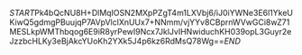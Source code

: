 $START$Pk4bQcNU8H+DlMqIOSN2MXpPZgT4m1LXVbj6/iJ0iYWNe3E6l1YkeUKiwQ5gdmgPBuujqP7AVpVlclXnUUx7+NNmm/vjYYv8CBprnWVwGCi8wZ71MESLkpWMThbqog6E9iR8yrPewI9Ncx7JklJvIHNwiduchKH039opL3Guyr2eJzzbcHLKy3eBjAkcYUoKh2YXk5J4p6kz6RdMsQ78Wg==$END$